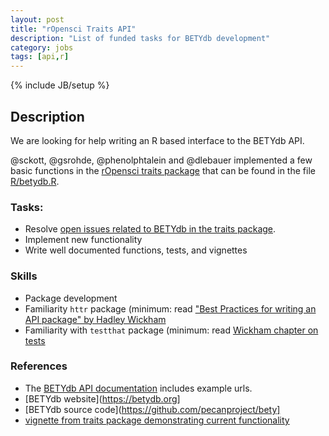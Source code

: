 ```yaml
---
layout: post
title: "rOpensci Traits API"
description: "List of funded tasks for BETYdb development"
category: jobs
tags: [api,r]
---
```

{% include JB/setup %}

## Description 
We are looking for help writing an R based interface to the BETYdb API.

@sckott, @gsrohde, @phenolphtalein and @dlebauer implemented a few basic functions in the [rOpensci traits package](https://github.com/ropensci/traits/) that can be found in the file [R/betydb.R](https://github.com/ropensci/traits/blob/master/R/betydb.R).

### Tasks:

* Resolve  [open issues related to BETYdb in the traits package](https://goo.gl/bzRzw1).
* Implement new functionality
* Write well documented functions, tests, and vignettes

### Skills

* Package development
* Familiarity `httr` package  (minimum: read ["Best Practices for writing an API package" by Hadley Wickham](https://cran.r-project.org/web/packages/httr/vignettes/api-packages.html)
* Familiarity with `testthat` package (minimum: read [Wickham chapter on tests](http://r-pkgs.had.co.nz/tests.html)

### References

* The [BETYdb API documentation](https://authorea.com/users/5574/articles/7062/_show_article#sec__colon__betyapi) includes example urls.
* [BETYdb website](https://betydb.org]
* [BETYdb source code](https://github.com/pecanproject/bety]
* [vignette from traits package demonstrating current functionality](https://github.com/ropensci/traits/blob/master/vignettes/betydb.Rmd)

